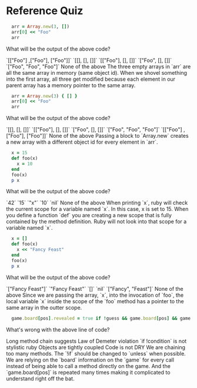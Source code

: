 # Reference Quiz

```ruby
  arr = Array.new(3, [])
  arr[0] << "Foo"
  arr
```
<quiz>
  <question>
    <p>What will be the output of the above code?</p>
    <answer correct>`[["Foo"] ,["Foo"], ["Foo"]]`</answer>
    <answer>`[[], [], []]`</answer>
    <answer>`[["Foo"], [], []]`</answer>
    <answer>`["Foo", [], []]`</answer>
    <answer>`["Foo", "Foo", "Foo"]`</answer>
    <answer>None of the above</answer>
    <explanation>The three empty arrays in `arr` are all the same array in memory (same object id).  When we shovel something into the first array, all three get modified because each element in our parent array has a memory pointer to the same array.</explanation>
  </question>
</quiz>



```ruby
  arr = Array.new(3) { [] }
  arr[0] << "Foo"
  arr
```

<quiz>
  <question>
    <p>What will be the output of the above code?</p>
    <answer>`[[], [], []]`</answer>
    <answer correct>`[["Foo"], [], []]`</answer>
    <answer>`["Foo", [], []]`</answer>
    <answer>`["Foo", "Foo", "Foo"]`</answer>
    <answer>`[["Foo"] ,["Foo"], ["Foo"]]`</answer>
    <answer>None of the above</answer>
    <explanation>Passing a block to `Array.new` creates a new array with a different object id for every element in `arr`.</explanation>
  </question>
</quiz>



```ruby
  x = 15
  def foo(x)
    x = 10
  end
  foo(x)
  p x
```

<quiz>
  <question>
    <p>What will be the output of the above code?</p>
    <answer>`42`</answer>
    <answer correct>`15`</answer>
    <answer>`"x"`</answer>
    <answer>`10`</answer>
    <answer>`nil`</answer>
    <answer>None of the above</answer>
    <explanation>When printing `x`, ruby will check the current scope for a variable named `x`.  In this case, x is set to 15.  When you define a function `def` you are creating a new scope that is fully contained by the method definition.  Ruby will not look into that scope for a variable named `x`.</explanation>
  </question>
</quiz>



```ruby
  x = []
  def foo(x)
    x << "Fancy Feast"
  end
  foo(x)
  p x
```

<quiz>
  <question>
    <p>What will be the output of the above code?</p>
    <answer correct>`["Fancy Feast"]`</answer>
    <answer>`"Fancy Feast"`</answer>
    <answer>`[]`</answer>
    <answer>`nil`</answer>
    <answer>`["Fancy", "Feast"]`</answer>
    <answer>None of the above</answer>
    <explanation>Since we are passing the array, `x`, into the invocation of `foo`, the local variable `x` inside the scope of the `foo` method has a pointer to the same array in the outter scope.</explanation>
  </question>
</quiz>



```ruby
  game.board[pos].revealed = true if !guess && game.board[pos] && game.board[pos].revealed == false
```

<quiz>
  <question multiple>
    <p>What's wrong with the above line of code?</p>
    <answer correct>Long method chain suggests Law of Demeter violation</answer>
    <answer correct>`if !condition` is not stylistic ruby</answer>
    <answer correct>Objects are tightly coupled</answer>
    <answer correct>Code is not DRY</answer>
    <explanation>We are chaining too many methods.  The `!if` should be changed to `unless` when possible. We are relying on the `board` information on the `game` for every call instead of being able to call a method directly on the game. And the `game.board[pos]` is repeated many times making it complicated to understand right off the bat.</explanation>
  </question>
</quiz>

